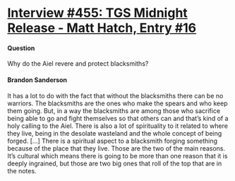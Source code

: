 # [Interview #455: TGS Midnight Release - Matt Hatch, Entry #16](https://www.theoryland.com/intvmain.php?i=455#16)

#### Question

Why do the Aiel revere and protect blacksmiths?

#### Brandon Sanderson

It has a lot to do with the fact that without the blacksmiths there can be no warriors. The blacksmiths are the ones who make the spears and who keep them going. But, in a way the blacksmiths are among those who sacrifice being able to go and fight themselves so that others can and that’s kind of a holy calling to the Aiel. There is also a lot of spirituality to it related to where they live, being in the desolate wasteland and the whole concept of being forged. [...] There is a spiritual aspect to a blacksmith forging something because of the place that they live. Those are the two of the main reasons. It’s cultural which means there is going to be more than one reason that it is deeply ingrained, but those are two big ones that roll of the top that are in the notes.

